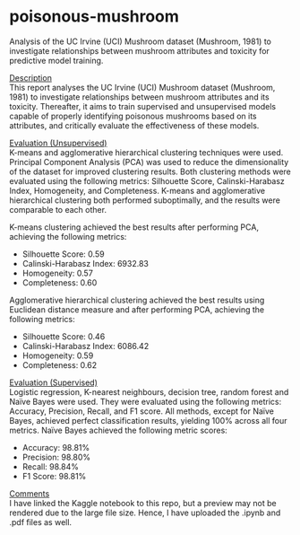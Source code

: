 # poisonous-mushroom
Analysis of the UC Irvine (UCI) Mushroom dataset (Mushroom, 1981) to investigate relationships between mushroom attributes and toxicity for predictive model training.

<u>Description</u>\
This report analyses the UC Irvine (UCI) Mushroom dataset (Mushroom, 1981) to investigate relationships between mushroom attributes and its toxicity. Thereafter, it aims to train supervised and unsupervised models capable of properly identifying poisonous mushrooms based on its attributes, and critically evaluate the effectiveness of these models.

<u>Evaluation (Unsupervised)</u>\
K-means and agglomerative hierarchical clustering techniques were used. Principal Component Analysis (PCA) was used to reduce the dimensionality of the dataset for improved clustering results. Both clustering methods were evaluated using the following metrics: Silhouette Score, Calinski-Harabasz Index, Homogeneity, and Completeness. K-means and agglomerative hierarchical clustering both performed suboptimally, and the results were comparable to each other.

K-means clustering achieved the best results after performing PCA, achieving the following metrics:
* Silhouette Score: 0.59
* Calinski-Harabasz Index: 6932.83
* Homogeneity: 0.57
* Completeness: 0.60

Agglomerative hierarchical clustering achieved the best results using Euclidean distance measure and after performing PCA, achieving the following metrics:
* Silhouette Score: 0.46
* Calinski-Harabasz Index: 6086.42
* Homogeneity: 0.59
* Completeness: 0.62

<u>Evaluation (Supervised)</u>\
Logistic regression, K-nearest neighbours, decision tree, random forest and Naïve Bayes were used. They were evaluated using the following metrics: Accuracy, Precision, Recall, and F1 score. All methods, except for Naïve Bayes, achieved perfect classification results, yielding 100% across all four metrics. Naïve Bayes achieved the following metric scores:
* Accuracy: 98.81%
* Precision: 98.80%
* Recall: 98.84%
* F1 Score: 98.81%

<u>Comments</u>\
I have linked the Kaggle notebook to this repo, but a preview may not be rendered due to the large file size. Hence, I have uploaded the .ipynb and .pdf files as well.
